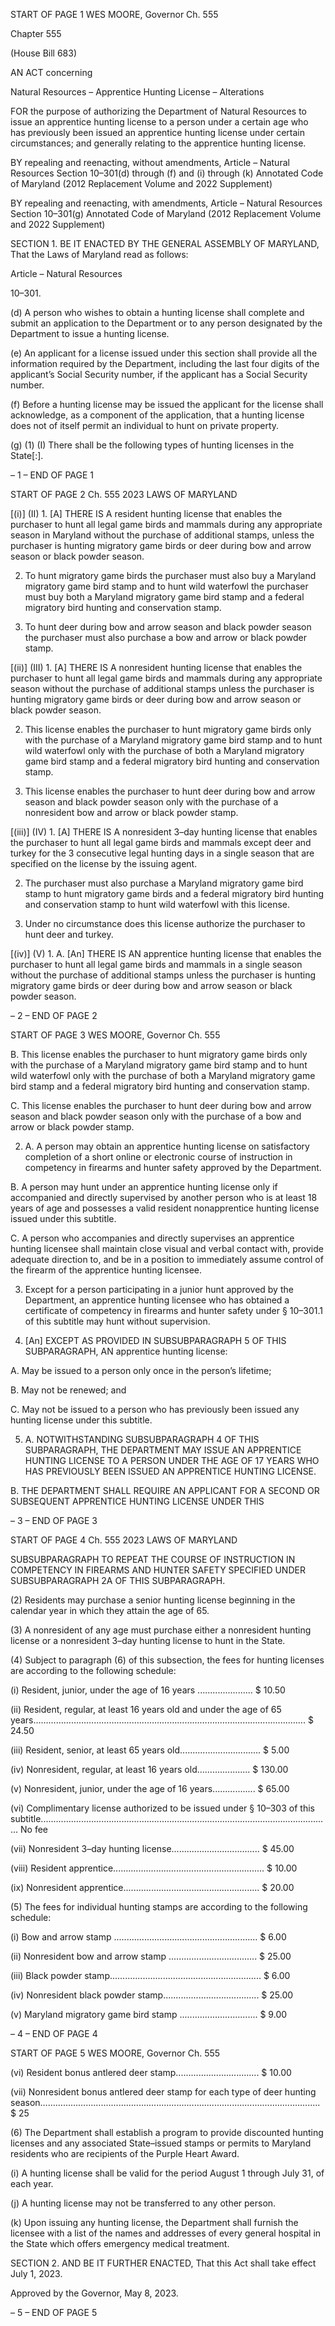START OF PAGE 1
WES MOORE, Governor Ch. 555

Chapter 555

(House Bill 683)

AN ACT concerning

Natural Resources – Apprentice Hunting License – Alterations

FOR the purpose of authorizing the Department of Natural Resources to issue an
apprentice hunting license to a person under a certain age who has previously been
issued an apprentice hunting license under certain circumstances; and generally
relating to the apprentice hunting license.

BY repealing and reenacting, without amendments,
Article – Natural Resources
Section 10–301(d) through (f) and (i) through (k)
Annotated Code of Maryland
(2012 Replacement Volume and 2022 Supplement)

BY repealing and reenacting, with amendments,
Article – Natural Resources
Section 10–301(g)
Annotated Code of Maryland
(2012 Replacement Volume and 2022 Supplement)

SECTION 1. BE IT ENACTED BY THE GENERAL ASSEMBLY OF MARYLAND,
That the Laws of Maryland read as follows:

Article – Natural Resources

10–301.

(d) A person who wishes to obtain a hunting license shall complete and submit an
application to the Department or to any person designated by the Department to issue a
hunting license.

(e) An applicant for a license issued under this section shall provide all the
information required by the Department, including the last four digits of the applicant’s
Social Security number, if the applicant has a Social Security number.

(f) Before a hunting license may be issued the applicant for the license shall
acknowledge, as a component of the application, that a hunting license does not of itself
permit an individual to hunt on private property.

(g) (1) (I) There shall be the following types of hunting licenses in the
State[:].

– 1 –
END OF PAGE 1

START OF PAGE 2
Ch. 555 2023 LAWS OF MARYLAND

[(i)] (II) 1. [A] THERE IS A resident hunting license that
enables the purchaser to hunt all legal game birds and mammals during any appropriate
season in Maryland without the purchase of additional stamps, unless the purchaser is
hunting migratory game birds or deer during bow and arrow season or black powder season.

2. To hunt migratory game birds the purchaser must also
buy a Maryland migratory game bird stamp and to hunt wild waterfowl the purchaser must
buy both a Maryland migratory game bird stamp and a federal migratory bird hunting and
conservation stamp.

3. To hunt deer during bow and arrow season and black
powder season the purchaser must also purchase a bow and arrow or black powder stamp.

[(ii)] (III) 1. [A] THERE IS A nonresident hunting license that
enables the purchaser to hunt all legal game birds and mammals during any appropriate
season without the purchase of additional stamps unless the purchaser is hunting
migratory game birds or deer during bow and arrow season or black powder season.

2. This license enables the purchaser to hunt migratory
game birds only with the purchase of a Maryland migratory game bird stamp and to hunt
wild waterfowl only with the purchase of both a Maryland migratory game bird stamp and
a federal migratory bird hunting and conservation stamp.

3. This license enables the purchaser to hunt deer during
bow and arrow season and black powder season only with the purchase of a nonresident
bow and arrow or black powder stamp.

[(iii)] (IV) 1. [A] THERE IS A nonresident 3–day hunting license
that enables the purchaser to hunt all legal game birds and mammals except deer and
turkey for the 3 consecutive legal hunting days in a single season that are specified on the
license by the issuing agent.

2. The purchaser must also purchase a Maryland migratory
game bird stamp to hunt migratory game birds and a federal migratory bird hunting and
conservation stamp to hunt wild waterfowl with this license.

3. Under no circumstance does this license authorize the
purchaser to hunt deer and turkey.

[(iv)] (V) 1. A. [An] THERE IS AN apprentice hunting
license that enables the purchaser to hunt all legal game birds and mammals in a single
season without the purchase of additional stamps unless the purchaser is hunting
migratory game birds or deer during bow and arrow season or black powder season.

– 2 –
END OF PAGE 2

START OF PAGE 3
WES MOORE, Governor Ch. 555

B. This license enables the purchaser to hunt migratory
game birds only with the purchase of a Maryland migratory game bird stamp and to hunt
wild waterfowl only with the purchase of both a Maryland migratory game bird stamp and
a federal migratory bird hunting and conservation stamp.

C. This license enables the purchaser to hunt deer during
bow and arrow season and black powder season only with the purchase of a bow and arrow
or black powder stamp.

2. A. A person may obtain an apprentice hunting license
on satisfactory completion of a short online or electronic course of instruction in competency
in firearms and hunter safety approved by the Department.

B. A person may hunt under an apprentice hunting license
only if accompanied and directly supervised by another person who is at least 18 years of
age and possesses a valid resident nonapprentice hunting license issued under this subtitle.

C. A person who accompanies and directly supervises an
apprentice hunting licensee shall maintain close visual and verbal contact with, provide
adequate direction to, and be in a position to immediately assume control of the firearm of
the apprentice hunting licensee.

3. Except for a person participating in a junior hunt
approved by the Department, an apprentice hunting licensee who has obtained a certificate
of competency in firearms and hunter safety under § 10–301.1 of this subtitle may hunt
without supervision.

4. [An] EXCEPT AS PROVIDED IN SUBSUBPARAGRAPH 5
OF THIS SUBPARAGRAPH, AN apprentice hunting license:

A. May be issued to a person only once in the person’s
lifetime;

B. May not be renewed; and

C. May not be issued to a person who has previously been
issued any hunting license under this subtitle.

5. A. NOTWITHSTANDING SUBSUBPARAGRAPH 4 OF
THIS SUBPARAGRAPH, THE DEPARTMENT MAY ISSUE AN APPRENTICE HUNTING
LICENSE TO A PERSON UNDER THE AGE OF 17 YEARS WHO HAS PREVIOUSLY BEEN
ISSUED AN APPRENTICE HUNTING LICENSE.

B. THE DEPARTMENT SHALL REQUIRE AN APPLICANT
FOR A SECOND OR SUBSEQUENT APPRENTICE HUNTING LICENSE UNDER THIS

– 3 –
END OF PAGE 3

START OF PAGE 4
Ch. 555 2023 LAWS OF MARYLAND

SUBSUBPARAGRAPH TO REPEAT THE COURSE OF INSTRUCTION IN COMPETENCY IN
FIREARMS AND HUNTER SAFETY SPECIFIED UNDER SUBSUBPARAGRAPH 2A OF THIS
SUBPARAGRAPH.

(2) Residents may purchase a senior hunting license beginning in the
calendar year in which they attain the age of 65.

(3) A nonresident of any age must purchase either a nonresident hunting
license or a nonresident 3–day hunting license to hunt in the State.

(4) Subject to paragraph (6) of this subsection, the fees for hunting licenses
are according to the following schedule:

(i) Resident, junior, under the age of 16 years ...................... $ 10.50

(ii) Resident, regular, at least 16 years old and under the age of 65
years………………………………………………………………..……………………...……. $ 24.50

(iii) Resident, senior, at least 65 years old................................ $ 5.00

(iv) Nonresident, regular, at least 16 years old..................... $ 130.00

(v) Nonresident, junior, under the age of 16 years................. $ 65.00

(vi) Complimentary license authorized to be issued under § 10–303
of this subtitle................................................................................................................... No fee

(vii) Nonresident 3–day hunting license................................... $ 45.00

(viii) Resident apprentice............................................................ $ 10.00

(ix) Nonresident apprentice...................................................... $ 20.00

(5) The fees for individual hunting stamps are according to the following
schedule:

(i) Bow and arrow stamp ......................................................... $ 6.00

(ii) Nonresident bow and arrow stamp ................................... $ 25.00

(iii) Black powder stamp............................................................ $ 6.00

(iv) Nonresident black powder stamp...................................... $ 25.00

(v) Maryland migratory game bird stamp ............................... $ 9.00

– 4 –
END OF PAGE 4

START OF PAGE 5
WES MOORE, Governor Ch. 555

(vi) Resident bonus antlered deer stamp................................. $ 10.00

(vii) Nonresident bonus antlered deer stamp for each type of deer
hunting season………………............................................................................................. $ 25

(6) The Department shall establish a program to provide discounted
hunting licenses and any associated State–issued stamps or permits to Maryland residents
who are recipients of the Purple Heart Award.

(i) A hunting license shall be valid for the period August 1 through July 31, of
each year.

(j) A hunting license may not be transferred to any other person.

(k) Upon issuing any hunting license, the Department shall furnish the licensee
with a list of the names and addresses of every general hospital in the State which offers
emergency medical treatment.

SECTION 2. AND BE IT FURTHER ENACTED, That this Act shall take effect July
1, 2023.

Approved by the Governor, May 8, 2023.

– 5 –
END OF PAGE 5